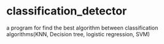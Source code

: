 # classification_detector
a program for find the best algorithm between classification algorithms(KNN, Decision tree, logistic regression, SVM)
